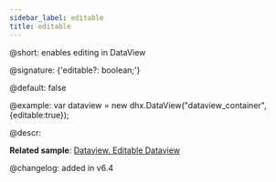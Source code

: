 ```yaml
---
sidebar_label: editable
title: editable
---          
```


@short: enables editing in DataView

@signature: {'editable?: boolean;'}

@default: false

@example:
var dataview = new dhx.DataView("dataview_container", {editable:true});

@descr:

**Related sample**: [Dataview. Editable Dataview](https://snippet.dhtmlx.com/m8fbqcza)

@changelog: added in v6.4

[comment]: # (@relatedapi: dataview/api/dataview_edititem_method.md)

[comment]: # (@related: dataview/configuration.md#editing-items)
